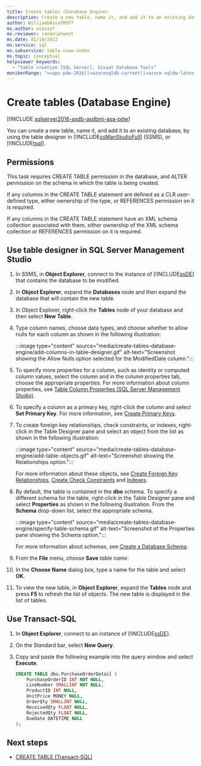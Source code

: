 ```yaml
---
title: Create tables (Database Engine)
description: Create a new table, name it, and add it to an existing database using the Database Engine.
author: WilliamDAssafMSFT
ms.author: wiassaf
ms.reviewer: randolphwest
ms.date: 01/19/2023
ms.service: sql
ms.subservice: table-view-index
ms.topic: conceptual
helpviewer_keywords:
  - "table creation [SQL Server], Visual Database Tools"
monikerRange: ">=aps-pdw-2016||=azuresqldb-current||=azure-sqldw-latest||>=sql-server-2016||>=sql-server-linux-2017||=azuresqldb-mi-current"
---
```

# Create tables (Database Engine)

[!INCLUDE [sqlserver2016-asdb-asdbmi-asa-pdw](../../includes/applies-to-version/sqlserver2016-asdb-asdbmi-asa-pdw.md)]

You can create a new table, name it, and add it to an existing database, by using the table designer in [!INCLUDE[ssManStudioFull](../../includes/ssmanstudiofull-md.md)] (SSMS), or [!INCLUDE[tsql](../../includes/tsql-md.md)].

## Permissions

This task requires CREATE TABLE permission in the database, and ALTER permission on the schema in which the table is being created.

If any columns in the CREATE TABLE statement are defined as a CLR user-defined type, either ownership of the type, or REFERENCES permission on it is required.

If any columns in the CREATE TABLE statement have an XML schema collection associated with them, either ownership of the XML schema collection or REFERENCES permission on it is required.

## Use table designer in SQL Server Management Studio

1. In SSMS, in **Object Explorer**, connect to the instance of [!INCLUDE[ssDE](../../includes/ssde-md.md)] that contains the database to be modified.

1. In **Object Explorer**, expand the **Databases** node and then expand the database that will contain the new table.

1. In Object Explorer, right-click the **Tables** node of your database and then select **New Table**.

1. Type column names, choose data types, and choose whether to allow nulls for each column as shown in the following illustration:

   :::image type="content" source="media/create-tables-database-engine/add-columns-in-table-designer.gif" alt-text="Screenshot showing the Allow Nulls option selected for the ModifiedDate column.":::

1. To specify more properties for a column, such as identity or computed column values, select the column and in the column properties tab, choose the appropriate properties. For more information about column properties, see [Table Column Properties (SQL Server Management Studio)](../../relational-databases/tables/table-column-properties-sql-server-management-studio.md).

1. To specify a column as a primary key, right-click the column and select **Set Primary Key**. For more information, see [Create Primary Keys](../../relational-databases/tables/create-primary-keys.md).

1. To create foreign key relationships, check constraints, or indexes, right-click in the Table Designer pane and select an object from the list as shown in the following illustration:

   :::image type="content" source="media/create-tables-database-engine/add-table-objects.gif" alt-text="Screenshot showing the Relationships option.":::

   For more information about these objects, see [Create Foreign Key Relationships](../../relational-databases/tables/create-foreign-key-relationships.md), [Create Check Constraints](../../relational-databases/tables/create-check-constraints.md) and [Indexes](../../relational-databases/indexes/indexes.md).

1. By default, the table is contained in the **dbo** schema. To specify a different schema for the table, right-click in the Table Designer pane and select **Properties** as shown in the following illustration. From the **Schema** drop-down list, select the appropriate schema.

   :::image type="content" source="media/create-tables-database-engine/specify-table-schema.gif" alt-text="Screenshot of the Properties pane showing the Schema option.":::

   For more information about schemas, see [Create a Database Schema](../../relational-databases/security/authentication-access/create-a-database-schema.md).

1. From the **File** menu, choose **Save** *table name*.

1. In the **Choose Name** dialog box, type a name for the table and select **OK**.

1. To view the new table, in **Object Explorer**, expand the **Tables** node and press **F5** to refresh the list of objects. The new table is displayed in the list of tables.

## Use Transact-SQL

1. In **Object Explorer**, connect to an instance of [!INCLUDE[ssDE](../../includes/ssde-md.md)].

1. On the Standard bar, select **New Query**.

1. Copy and paste the following example into the query window and select **Execute**.

   ```sql
   CREATE TABLE dbo.PurchaseOrderDetail (
       PurchaseOrderID INT NOT NULL,
       LineNumber SMALLINT NOT NULL,
       ProductID INT NULL,
       UnitPrice MONEY NULL,
       OrderQty SMALLINT NULL,
       ReceivedQty FLOAT NULL,
       RejectedQty FLOAT NULL,
       DueDate DATETIME NULL
   );
   ```

## Next steps

- [CREATE TABLE (Transact-SQL)](../../t-sql/statements/create-table-transact-sql.md)
